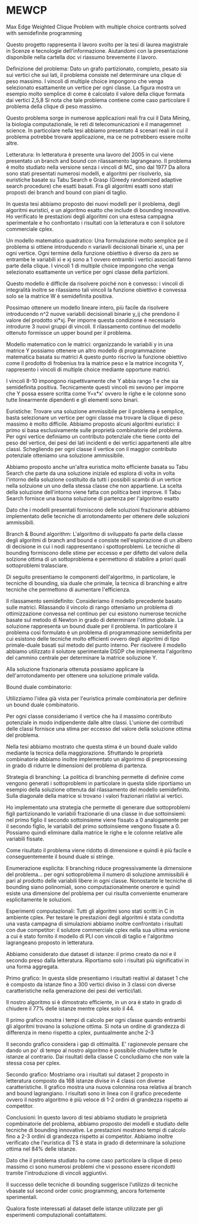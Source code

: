 # MEWCP
Max Edge Weighted Clique Problem with multiple choice contrants solved with semidefinite programming

Questo progetto rappresenta il lavoro svolto per la tesi di laurea magistrale in Scenze e tecnologie dell'informazione.
Aiutandomi con la presentazione disponibile nella cartella doc vi riassumo brevemente il lavoro.

Definizione del problema:
Dato un grafo partizionato, completo, pesato sia sui vertici che sui lati, il problema consiste nel determinare una clique di peso massimo. I vincoli di multiple choice impongono che venga selezionato esattamente un vertice per ogni classe.
La figura mostra un esempio molto semplice di come è calcolato il valore della clique formata dai vertici 2,5,8
Si nota che tale problema contiene come caso particolare il problema della clique di peso massimo.

Questo problema sorge in numerose applicazioni reali fra cui il Data Mining, la biologia computazionale, le reti di telecomunicazioni e il managemnet science. In particolare nella tesi abbiamo presentato 4 scenari reali in cui il problema potrebbe trovare applicazione, ma ce ne potrebbero essere molte altre.

Letteratura:
In letteratura è presente una lavoro del 2005 in cui viene presentato un branch and bound con rilassamento lagrangeano.
Il problema è molto studiato nella versione senza i vincoli di MC, sino dal 1977
Da allora sono stati presentati numerosi modelli, e algoritmi per risolverlo, sia euristiche basate su Tabu Search e Grasp (Greedy randomized adaptive search procedure) che esatti basati. Fra gli algoritmi esatti sono stati proposti dei branch and bound con piani di taglio.

In questa tesi abbiamo proposto dei nuovi modelli per il problema, degli algoritmi euristici, e un algoritmo esatto che include di bounding innovative.
Ho verificato le prestazioni degli algoritmi con una estesa campagna sperimentale e ho confrontato i risultati con la letteratura e con il solutore commerciale cplex.

Un modello matematico quadratico:
Una formulazione molto semplice pe il problema si ottiene introducendo n variavili decisionali binarie xi, una per ogni vertice.
Ogni termine della funzione obiettivo è diverso da zero se entrambe le variabili xi e xj sono a 1 ovvero entrambi i vertici associati fanno parte della clique.
I vincoli 1 di multiple choice impongono che venga selezionato esattamente un vertice per ogni classe della partizioni.

Questo modello è difficile da risolvere poiché non è convesso: i vincoli di integralità inoltre se rilassiamo tali vincoli la funzione obiettivo è convessa solo se la matrice W è semidefinita positiva.

Possimao ottenere un modello lineare intero, più facile da risolvere introducendo n^2 nuove variabili decisionali binarie y_ij che prendono il valore del prodotto xi*xj. Per imporre questa condizione è necessario introdurre 3 nuovi gruppi di vincoli.
Il rilassamento continuo del modello ottenuto formissce un upper bound per il problema.

Modello matematico con le matrici:
organizzando le variabili y in una matrice Y possiamo ottenere un altro modello di programmazione matematica basata su matrici
A questo punto riscrivo la funzione obiettivo come il prodotto di frobenius tra la matrice peso e la matrice incognita Y, rappresento i vincoli di multiple choice mediante opportune matrici.

I vincoli 8-10 impongono rispettivamente che Y abbia rango 1 e che sia semidefinita positiva. Tecnicamente questi vincoli mi sevono per imporre che Y possa essere scritta come Y=x*x'  ovvero le righe e le colonne sono tutte linearmente dipendenti e gli elementi sono binari.

Euristiche:
Trovare una soluzione ammissibile per il problema è semplice, basta selezionare un vertice per ogni classe ma trovare la clique di peso massimo è molto difficile.
Abbiamo proposto alcuni algoritmi euristici: il primo si basa esclusivamente sulle proprietà combinatorie del problema.
Per ogni vertice definiamo un contributo potenziale che tiene conto del peso del vertice, dei pesi dei lati incidenti e dei vertici appartenenti alle altre classi. Schegliendo per ogni classe il vertice con il maggior contributo potenziale otteniamo una soluzione ammissibile.

Abbiamo proposto anche un'altra euristica molto efficiente basata su Tabu Search che parte da una soluzione iniziale ed esplora di volta in volta l'intorno della soluzione costituito da tutti i possibili scambi di un vertice nella solzuione un uno della stessa classe che non appartiene. La scelta della soluzione dell'intorno viene fatta con politica best improve.
Il Tabu Search fornisce una buona soluzione di partenza per l'algoritmo esatto

Dato che i modelli presentati forniscono delle soluzioni frazionarie abbiamo implementato delle tecniche di arrotondamento per ottenere delle soluzioni ammissibili.

Branch & Bound algorithm:
L'algoritmo di sviluppato fa parte della classe degli algoritmi di branch and bound e consiste nell'esplorazione di un albero di decisione in cui i nodi rappresentano i spottoproblemi. Le tecniche di bounding formiscono delle stime per eccesso e per difetto del valore della solzione ottima di un sottoproblema e permettono di stabilire a priori quali sottoproblemi tralasciare.

Di seguito presentiamo le componenti dell'algoritmo, in particolare, le tecniche di bounding, sia duale che primale, la tecnica di branching e altre tecniche che permettono di aumentare l'efficienza.

Il rilassamento semidefinito:
Consideriamo il modello precedente basato sulle matrici. Rilassando il vincolo di rango otteniamo un problema di ottimizzazione convessa nel continuo per cui esistono numerose tecniche basate sul metodo di Newton in grado di determinare l'ottimo globale.
La soluzione rappresenta un bound duale per il problema.
In particolare il problema così formulato è un problema di programmazione semidefinita per cui esistono delle tecniche molto efficienti ovvero degli algoritmi di tipo primale-duale basati sul metodo del punto interno. 
Per risolvere il modello abbiamo utilizzato il solutore sperimentale DSDP che implementa l'algoritmo del cammino centrale per determinare la matrice soiluzione Y.

Alla soluzione frazionaria ottenuta possiamo applicare la dell'arrotondamento per ottenere una soluzione primale valida.

Bound duale combinatorio:

Utilizziamo l'idea già vista per l'euristica primale combinatoria per definire un bound duale combinatorio.

Per ogni classe consideriamo il vertice che ha il massimo contributo potenziale in modo indipendente dalle altre classi.
L'unione dei contributi delle classi fornisce una stima per eccesso del valore della soluzione ottima del problema.

Nella tesi abbiamo mostrato che questa stima è un bound duale valido mediante la tecnica della maggiorazione.
Sfruttando le proprietà combinatorie abbiamo inoltre implementato un algorirmo di preprocessing in grado di ridurre le dimensioni del problema di partenza.

Strategia di branching:
La politica di branching permette di definire come vengono generati i sottoproblemi in particolare in questa slide riportiamo un esempio della soluzione ottenuta dal rilassamento del modello semidefinito. Sulla diagonale della matrice si trovano i valori frazionari rilativi ai vertici.

Ho implementato una strategia che permette di generare due sottoproblemi figli partizionando le variabili frazionarie di una classe in due sottoinsiemi: nel primo figlio il secondo sottoinsieme viene fissato a 0 analogamente per il secondo figlio, le variabili del primo sottoinsieme vengono fissate a 0. Possiamo quindi eliminare dalla matrice le righe e le colonne relative alle variabili fissate.

Come risultato il problema viene ridotto di dimensione e quindi è più facile e conseguentemente il bound duale si stringe.

Enumerazione esplicita:
Il branching riduce progressivamente la dimensione del problema... per ogni sottoproblema  il numero di soluzione ammissibili è pari al prodotto delle variabili libere in ogni classe.
Nonostante le tecniche di bounding siano polinomiali, sono computazionalmente onerore e quindi esiste una dimensione del problema per cui risulta conveniente enumerare esplicitamente le soluzioni.

Esperimenti computazionali:
Tutti gli algoritmi sono stati scritti in C in ambiente cplex.
Per testare le prestazioni degli algoritmi è stata condotta una vasta campagna di simulazioni
abbiamo inoltre confrontato i risultati con due competitor: il solutore commerciale cplex nella sua ultima versione a cui è stato fornito il modello di PLI con vincoli di taglio e l'algoritmo lagrangeano proposto in letteratura.

Abbiamo considerato due dataset di istanze: il primo creato da noi e il secondo preso dalla letteratura.
Riportiamo solo i risultati più significativi in una forma aggregata.

Primo grafico:
In questa slide presentiamo i risultati realtivi al dataset 1  che è composto da istanze fino a 300 vertici diviso in 3 classi con diverse caratteristiche nella generazione dei pesi dei vertici/lati.

Il nostro algoritmo si è dimostrato efficiente, in un ora è stato in grado di chiudere il 77% delle istanze mentre cplex solo il 44.

Il primo grafico mostra i tempi di calcolo per ogni classe quando entrambi gli algoritmi trovano la soluzione ottima.
Si nota un ordine di grandezza di differenza in meno rispetto a cplex, puntualmente anche 2-3

Il secondo grafico considera i gap di ottimalità. E' ragionevole pensare che dando un po' di tempo al nostro algoritmo è possibile chiudere tutte le istanze al contrario. Dai risultati della classe C concludiamo che non vale la stessa cosa per cplex.

Secondo grafico:
Mostriamo ora i risultati sul dataset 2 proposto in letteratura composto da 168 istanze divise in 4 classi con diverse caratteristiche.
Il grafico mostra una nuova colonnina rosa relativa al branch and bound lagrangiano. I risultati sono in linea con il grafico precedente ovvero il nostro algoritmo è più veloce di 1-2 ordini di grandezza rispetto ai competitor.

Conclusioni:
In questo lavoro di tesi abbiamo studiato le proiprietà copmbinatorie del problema, abbiamo proposto dei modelli e studiato delle tecniche di bounding innovative.
Le prestazioni mostrano tempi di calcolo fino a 2-3 ordini di grandezza rispetto ai competitor.
Abbiamo inoltre verificato che l'euristica di TS è stata in grado di determinare la soluzione ottima nel 84% delle istanze.

Dato che il problema studiato ha come caso particolare la clique di peso massimo ci sono numerosi problemi che vi possono essere ricondotti tramite l'introduzione di vincoli aggiuntivi.

Il successo delle tecniche di bounding suggerisce l'utilizzo di tecniche vbasate sul second order conic programming, ancora fortemente sperimentali.

Qualora foste interessati al dataset delle istanze utilizzate per gli esperimenti computazionali contattatemi.
